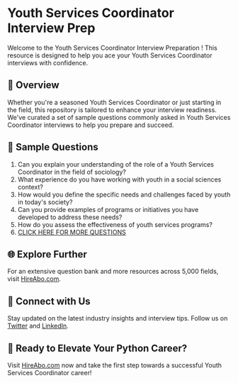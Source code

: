 # Youth Services Coordinator Interview Prep

Welcome to the Youth Services Coordinator Interview Preparation ! This resource is designed to help you ace your Youth Services Coordinator interviews with confidence.

## 🚀 Overview

Whether you're a seasoned Youth Services Coordinator or just starting in the field, this repository is tailored to enhance your interview readiness. We've curated a set of sample questions commonly asked in Youth Services Coordinator interviews to help you prepare and succeed.

## 📝 Sample Questions

1. Can you explain your understanding of the role of a Youth Services Coordinator in the field of sociology?
2. What experience do you have working with youth in a social sciences context?
3. How would you define the specific needs and challenges faced by youth in today's society?
4. Can you provide examples of programs or initiatives you have developed to address these needs?
5. How do you assess the effectiveness of youth services programs?
6. [CLICK HERE FOR MORE QUESTIONS](https://hireabo.com/job/7_1_45/Youth%20Services%20Coordinator)

## 🌐 Explore Further

For an extensive question bank and more resources across 5,000 fields, visit [HireAbo.com](https://www.hireabo.com).

## 📱 Connect with Us

Stay updated on the latest industry insights and interview tips. Follow us on [Twitter](https://twitter.com/hireabo) and [LinkedIn](https://www.linkedin.com/in/hire-abo-3609972a8/).

## 🚀 Ready to Elevate Your Python Career?

Visit [HireAbo.com](https://www.hireabo.com) now and take the first step towards a successful Youth Services Coordinator career!